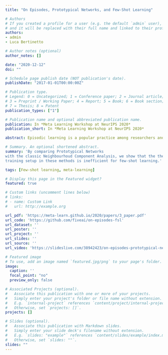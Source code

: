 ```yaml
---
title: "On Episodes, Prototypical Networks, and Few-Shot Learning"

# Authors
# If you created a profile for a user (e.g. the default `admin` user), write the username (folder name) here
# and it will be replaced with their full name and linked to their profile.
authors:
- admin
- Luca Bertinetto

# Author notes (optional)
author_notes: []

date: "2020-12-12"
doi: ""

# Schedule page publish date (NOT publication's date).
publishDate: "2017-01-01T00:00:00Z"

# Publication type.
# Legend: 0 = Uncategorized; 1 = Conference paper; 2 = Journal article;
# 3 = Preprint / Working Paper; 4 = Report; 5 = Book; 6 = Book section;
# 7 = Thesis; 8 = Patent
publication_types: ["1"]

# Publication name and optional abbreviated publication name.
publication: In *Meta Learning Workshop at NeurIPS 2020*
publication_short: In *Meta Learning Workshop at NeurIPS 2020*

abstract: Episodic learning is a popular practice among researchers and practitioners interested in few-shot learning. It consists of organising training in a series of learning problems, each relying on small "support" and "query" sets to mimic the few-shot circumstances encountered during evaluation. In this paper, we investigate the usefulness of episodic learning in Prototypical Networks and Matching Networks, two of the most popular algorithms making use of this practice. Surprisingly, in our experiments we found that, for Prototypical and Matching Networks, it is detrimental to use the episodic learning strategy of separating training samples between support and query set, as it is a data-inefficient way to exploit training batches. These "non-episodic" variants, which are closely related to the classic Neighbourhood Component Analysis, reliably improve over their episodic counterparts in multiple datasets, achieving an accuracy that (in the case of Prototypical Networks) is competitive with the state-of-the-art, despite being extremely simple.

# Summary. An optional shortened abstract.
summary: 'By comparing Prototypical Networks
with the classic Neighbourhoud Component Analysis, we show that the the former`s episodic
training setup in these methods is inefficient for few-shot learning.'

tags: [Few-shot learning, meta-learning]

# Display this page in the Featured widget?
featured: true

# Custom links (uncomment lines below)
# links:
# - name: Custom Link
#   url: http://example.org

url_pdf: 'https://meta-learn.github.io/2020/papers/3_paper.pdf'
url_code: 'https://github.com/fiveai/on-episodes-fsl'
url_dataset: ''
url_poster: ''
url_project: ''
url_slides: ''
url_source: ''
url_video: 'https://slideslive.com/38942423/on-episodes-prototypical-networks-and-fewshot-learning'

# Featured image
# To use, add an image named `featured.jpg/png` to your page's folder.
image:
  caption: ''
  focal_point: "no"
  preview_only: false

# Associated Projects (optional).
#   Associate this publication with one or more of your projects.
#   Simply enter your project's folder or file name without extension.
#   E.g. `internal-project` references `content/project/internal-project/index.md`.
#   Otherwise, set `projects: []`.
projects: []

# Slides (optional).
#   Associate this publication with Markdown slides.
#   Simply enter your slide deck's filename without extension.
#   E.g. `slides: "example"` references `content/slides/example/index.md`.
#   Otherwise, set `slides: ""`.
slides: ""
---
```

